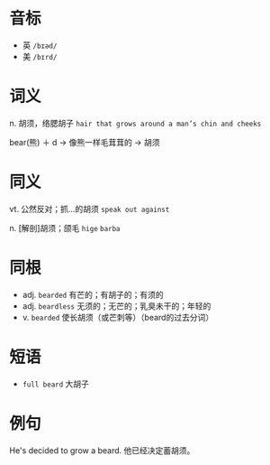# 音标

- 英 `/bɪəd/`
- 美 `/bɪrd/`

# 词义

n. 胡须，络腮胡子
`hair that grows around a man’s chin and cheeks`



bear(熊) ＋ d → 像熊一样毛茸茸的 → 胡须

# 同义

vt. 公然反对；抓…的胡须
`speak out against`

n. [解剖]胡须；颌毛
`hige` `barba`

# 同根

- adj. `bearded` 有芒的；有胡子的；有须的
- adj. `beardless` 无须的；无芒的；乳臭未干的；年轻的
- v. `bearded` 使长胡须（或芒刺等）（beard的过去分词）

# 短语

- `full beard` 大胡子

# 例句

He's decided to grow a beard.
他已经决定蓄胡须。


